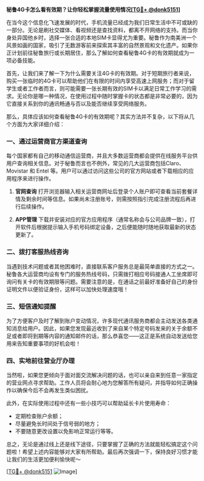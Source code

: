 **秘鲁4G卡怎么看有效期？让你轻松掌握流量使用情况[[TG💪+ @donk5151](https://t.me/s/donk5151)]**

在当今这个信息化飞速发展的时代，手机流量已经成为我们日常生活中不可或缺的一部分。无论是刷社交媒体、看视频还是查找资料，都离不开网络的支持。而当你身处异国他乡时，选择一张合适的本地SIM卡显得尤为重要。秘鲁作为南美洲一个风景如画的国家，吸引了无数游客前来探索其丰富的自然景观和文化遗产。如果你正计划前往秘鲁旅行或长期居住，那么了解如何查看秘鲁4G卡的有效期就成为一项必备技能。

首先，让我们来了解一下为什么需要关注4G卡的有效期。对于短期旅行者来说，购买一张临时的4G卡可以帮助他们在有限的时间内享受高速上网服务；而对于留学生或者工作者而言，则可能需要一张长期有效的SIM卡以满足日常工作学习的需求。无论你是哪一种情况，在使用过程中随时掌握卡的状态都是非常必要的，因为它直接关系到你的通讯畅通与否以及能否继续享受网络服务。

那么，具体应该如何查看秘鲁4G卡的有效期呢？其实方法并不复杂，以下将从几个方面为大家详细介绍：

### 一、通过运营商官方渠道查询

每个国家都有自己的移动通信运营商，并且大多数运营商都会提供在线服务平台供用户查询相关信息。对于秘鲁而言也不例外，常见的几大运营商包括Claro、Movistar 和 Entel 等。用户可以通过访问这些公司的官方网站或者下载相应的应用程序来进行操作。

1. **官网查询**
   打开浏览器输入相关运营商网址后登录个人账户即可查看当前套餐详情及剩余时间等信息。如果尚未注册账号，则需按照指引完成注册流程后再进行后续操作。
   
2. **APP管理**
   下载并安装对应的官方应用程序（通常名称会与公司品牌一致），打开软件后根据提示输入手机号码绑定设备，之后便能随时随地获取最新的状态更新了。

### 二、拨打客服热线咨询

当遇到技术问题或者其他困难时，直接联系客户服务总是最简单直接的方式之一。秘鲁各大运营商均设有专门的服务热线号码，只需拨打相应号码接通人工坐席即可询问有关卡的有效期限等问题。需要注意的是，在通话之前最好准备好自己的身份证明文件以便验证身份，这样可以加快处理速度哦！

### 三、短信通知提醒

为了方便客户及时了解到账户变动情况，许多现代通讯服务商都会主动发送各类通知消息给用户。因此，如果您发现最近收到了来自某个特定号码发来的关于余额不足或者即将到期等内容的通知邮件的话，那么恭喜您——这正是系统自动发送给您用来告知重要事项的好机会啦！

### 四、实地前往营业厅办理

当然啦，如果您更倾向于面对面交流解决问题的话，也可以亲自来到任意一家指定的营业网点寻求帮助。工作人员将会耐心地为您解答所有疑问，并指导如何正确操作以确保今后不会再发生类似困扰。

此外，在实际使用过程中还有一些小技巧可以帮助延长卡片使用寿命：

- 定期检查账户余额；
- 尽量避免长时间处于信号弱的地方；
- 不要随意更改设置以免影响正常运行等等。

总之，无论是通过线上还是线下途径，只要掌握了正确的方法就能轻松搞定这个问题啦！希望上述内容能够对大家有所帮助。最后再次强调一下，保持良好习惯才能让我们的生活更加便利愉快呢～

[[TG💪+ @donk5151](https://t.me/s/donk5151) ![Image](https://i.postimg.cc/rwNCRYN7/Snipaste-2025-04-30-17-27-05.png)]